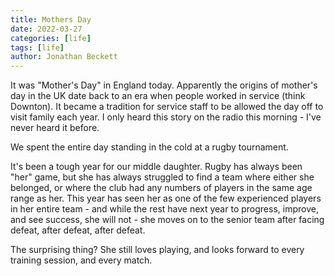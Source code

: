 ```yaml
---
title: Mothers Day
date: 2022-03-27
categories: [life]
tags: [life]
author: Jonathan Beckett
---
```


It was "Mother's Day" in England today. Apparently the origins of mother's day in the UK date back to an era when people worked in service (think Downton). It became a tradition for service staff to be allowed the day off to visit family each year. I only heard this story on the radio this morning - I've never heard it before.

We spent the entire day standing in the cold at a rugby tournament.

It's been a tough year for our middle daughter. Rugby has always been "her" game, but she has always struggled to find a team where either she belonged, or where the club had any numbers of players in the same age range as her. This year has seen her as one of the few experienced players in her entire team - and while the rest have next year to progress, improve, and see success, she will not - she moves on to the senior team after facing defeat, after defeat, after defeat.

The surprising thing? She still loves playing, and looks forward to every training session, and every match.